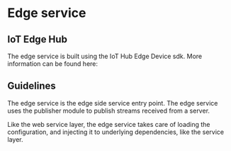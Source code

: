 Edge service
===========

## IoT Edge Hub

The edge service is built using the IoT Hub Edge Device sdk.
More information can be found here:

<todo>

## Guidelines

The edge service is the edge side service entry point. The edge service uses
the publisher module to publish streams received from a server.

Like the web service layer, the edge service takes care of loading the 
configuration, and injecting it to underlying dependencies, like the 
service layer. 

